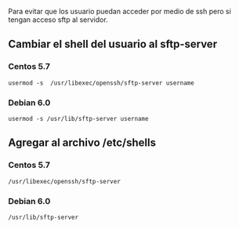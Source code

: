 <!-- 
.. title: Usuarios sftp sin ssh
.. slug: usuarios-sftp-sin-ssh
.. date: 2013-03-15 15:34:28 UTC-06:00
.. tags: 
.. category: 
.. link: 
.. description: 
.. type: text
-->

Para evitar que los usuario puedan acceder por medio de ssh pero si tengan acceso sftp al servidor.

## Cambiar el shell del usuario al sftp-server

### Centos 5.7
```
usermod -s  /usr/libexec/openssh/sftp-server username
```
### Debian 6.0
```
usermod -s /usr/lib/sftp-server username
```

## Agregar al archivo /etc/shells

### Centos 5.7
```
/usr/libexec/openssh/sftp-server
```

### Debian 6.0
```
/usr/lib/sftp-server
```
